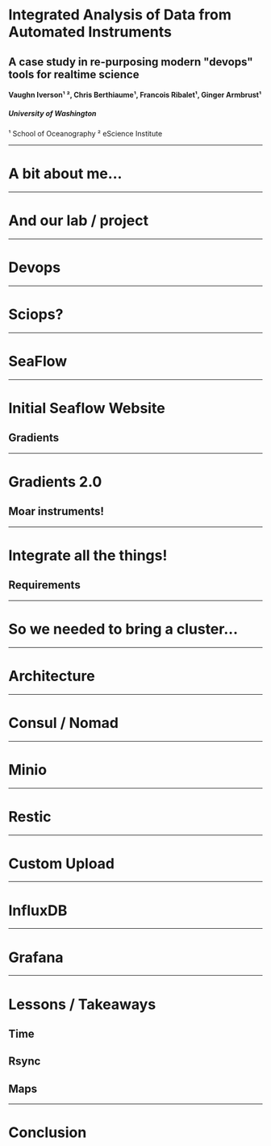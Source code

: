 <!-- $theme: default -->
<!-- page_number: true -->
<!-- $size: 16:9 -->

# Integrated Analysis of Data from Automated Instruments

## A case study in re-purposing modern "devops" tools for realtime science

#### Vaughn Iverson¹ ², Chris Berthiaume¹, Francois Ribalet¹, Ginger Armbrust¹ 
##### University of Washington
¹ School of Oceanography
² eScience Institute

---

# A bit about me...

---

# And our lab / project

---

# Devops

---

# Sciops?

---

# SeaFlow

---

# Initial Seaflow Website

## Gradients

---

# Gradients 2.0

## Moar instruments!

---

# Integrate all the things!

## Requirements

---

# So we needed to bring a cluster...

---

# Architecture

---

# Consul / Nomad

---

# Minio

---

# Restic

---

# Custom Upload

---

# InfluxDB

---

# Grafana

---

# Lessons / Takeaways

## Time

## Rsync

## Maps

---

# Conclusion

